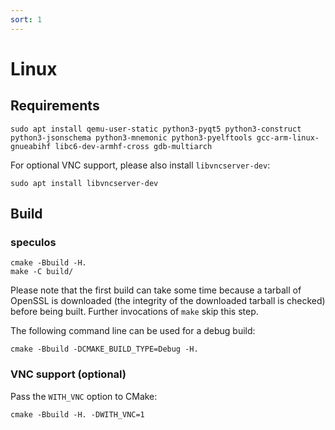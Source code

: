 ```yaml
---
sort: 1
---
```


# Linux

## Requirements

```shell
sudo apt install qemu-user-static python3-pyqt5 python3-construct python3-jsonschema python3-mnemonic python3-pyelftools gcc-arm-linux-gnueabihf libc6-dev-armhf-cross gdb-multiarch
```

For optional VNC support, please also install `libvncserver-dev`:

```shell
sudo apt install libvncserver-dev
```


## Build

### speculos

```shell
cmake -Bbuild -H.
make -C build/
```

Please note that the first build can take some time because a tarball of OpenSSL
is downloaded (the integrity of the downloaded tarball is checked) before being
built. Further invocations of `make` skip this step.

The following command line can be used for a debug build:

```shell
cmake -Bbuild -DCMAKE_BUILD_TYPE=Debug -H.
```

### VNC support (optional)

Pass the `WITH_VNC` option to CMake:

```shell
cmake -Bbuild -H. -DWITH_VNC=1
```
